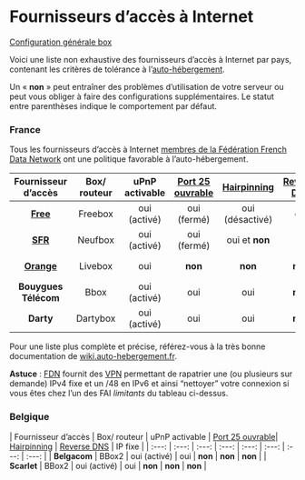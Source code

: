 # Fournisseurs d’accès à Internet

<a class="btn btn-lg btn-default" href="/isp_box_config_fr"> Configuration générale box</a>

Voici une liste non exhaustive des fournisseurs d’accès à Internet par pays, contenant les critères de tolérance à l’[auto-hébergement](selfhosting_fr).

Un « **non** » peut entraîner des problèmes d’utilisation de votre serveur ou peut vous obliger à faire des configurations supplémentaires. Le statut entre parenthèses indique le comportement par défaut.

### France

Tous les fournisseurs d’accès à Internet [membres de la Fédération French Data Network](http://www.ffdn.org/fr/membres) ont une politique favorable à l’auto-hébergement. 

| Fournisseur d’accès | Box/ routeur | uPnP activable | [Port 25 ouvrable](email_fr) | [Hairpinning](http://fr.wikipedia.org/wiki/Hairpinning) | [Reverse DNS](https://en.wikipedia.org/wiki/Reverse_DNS_lookup) | [IP fixe](/dns_dynamicip_fr) | IPv6 |
| :---: | :---: | :---: | :---: | :---: | :---: | :---: | :---: |
| **[Free](/isp_free_fr)** | Freebox | oui (activé) | oui (fermé) | oui (désactivé) | oui | oui | oui |
| **[SFR](/isp_sfr_fr)** | Neufbox | oui (activé) | oui (fermé) | oui et **non** | … | oui et **non** | oui |
| **[Orange](/isp_orange_fr)** | Livebox | oui | **non** | **non** | **non** | **non** (Pro. uniquement) | oui |
| **Bouygues Télécom** | Bbox | oui (activé) | oui | oui | **non** | oui | oui |
| **Darty** | Dartybox | oui (activé) | oui | oui | **non** | oui | … |
Pour une liste plus complète et précise, référez-vous à la très bonne documentation de [wiki.auto-hebergement.fr](http://wiki.auto-hebergement.fr/fournisseurs/fai#d%C3%A9tail_des_fai).

**Astuce** : [FDN](http://www.fdn.fr) fournit des [VPN](http://www.fdn.fr/-VPN-.html) permettant de rapatrier une (ou plusieurs sur demande) IPv4 fixe et un /48 en IPv6 et ainsi “nettoyer” votre connexion si vous êtes chez l’un des FAI *limitants* du tableau ci-dessus.

### Belgique

| Fournisseur d’accès | Box/ routeur | uPnP activable | [Port 25 ouvrable](email_fr)| [Hairpinning](http://fr.wikipedia.org/wiki/Hairpinning) | [Reverse DNS](https://en.wikipedia.org/wiki/Reverse_DNS_lookup) | IP fixe |
| :---: | :---: | :---: | :---: | :---: | :---: | :---: | :---: |
| **Belgacom** | BBox2 | oui (activé) | oui | **non** | **non** | **non** |
| **Scarlet** | BBox2 | oui (activé) | oui | **non** | **non** | **non** |
